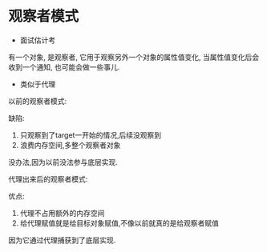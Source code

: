 # 观察者模式

- 面试估计考

有一个对象, 是观察者, 它用于观察另外一个对象的属性值变化, 当属性值变化后会收到一个通知, 也可能会做一些事儿.

- 类似于代理


以前的观察者模式:

缺陷: 
1. 只观察到了target一开始的情况,后续没观察到
2. 浪费内存空间,多整个观察者对象

没办法,因为以前没法参与底层实现.


代理出来后的观察者模式:

优点:
1. 代理不占用额外的内存空间
2. 给代理赋值就是给目标对象赋值,不像以前就真的是给观察者赋值

因为它通过代理捕获到了底层实现.